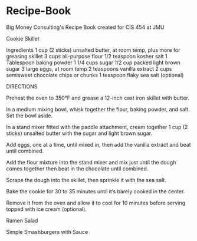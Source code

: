 # Recipe-Book
Big Money Consulting's Recipe Book created for CIS 454 at JMU

Cookie Skillet

Ingredients
    1 cup (2 sticks) unsalted butter, at room temp, plus more for greasing skillet
    3 cups all-purpose flour
    1/2 teaspoon kosher salt
    1 Tablespoon baking powder
    1 1/4 cups sugar
    1/2 cup packed light brown sugar
    3 large eggs, at room temp
    2 teaspoons vanilla extract
    2 cups semisweet chocolate chips or chunks
    1 teaspoon flaky sea salt (optional)

DIRECTIONS

  Preheat the oven to 350°F and grease a 12-inch cast iron skillet with butter.

  In a medium mixing bowl, whisk together the flour, baking powder, and salt. Set the bowl aside.

  In a stand mixer fitted with the paddle attachment, cream together 1 cup (2 sticks) unsalted butter with the sugar and light brown sugar.

  Add eggs, one at a time, until mixed in, then add the vanilla extract and beat until combined.

  Add the flour mixture into the stand mixer and mix just until the dough comes together then beat in the chocolate until combined.

  Scrape the dough into the skillet, then sprinkle it with the sea salt.

  Bake the cookie for 30 to 35 minutes until it’s barely cooked in the center.

  Remove it from the oven and allow it to cool for 10 minutes before serving topped with ice cream (optional).

Ramen Salad

Simple Smashburgers with Sauce

